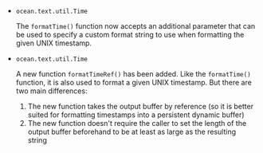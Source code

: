 * `ocean.text.util.Time`

  The `formatTime()` function now accepts an additional parameter that can be
  used to specify a custom format string to use when formatting the given UNIX
  timestamp.

* `ocean.text.util.Time`

  A new function `formatTimeRef()` has been added. Like the `formatTime()`
  function, it is also used to format a given UNIX timestamp. But there are two
  main differences:
    1. The new function takes the output buffer by reference (so it is better
       suited for formatting timestamps into a persistent dynamic buffer)
    2. The new function doesn't require the caller to set the length of the
       output buffer beforehand to be at least as large as the resulting string
